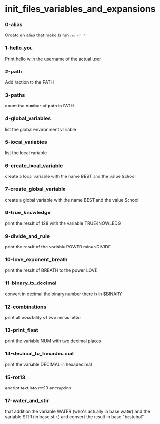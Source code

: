 # init_files_variables_and_expansions

### 0-alias 
Create an alias that make ls run `rm -f *`

### 1-hello_you 
Print hello with the username of the actual user

### 2-path
Add /action to the PATH

### 3-paths
count the number of path in PATH

### 4-global_variables
list the global environment variable

### 5-local_variables
list the local variable

### 6-create_local_variable
create a local variable with the name BEST and the value School

### 7-create_global_variable
create a global variable with the name BEST and the value School

### 8-true_knowledge
print the result of 128 with the variable TRUEKNOWLEDG

### 9-divide_and_rule
print the result of the variable POWER minus DIVIDE

### 10-love_exponent_breath
print the result of BREATH to the power LOVE

### 11-binary_to_decimal
convert in decimal the binary number there is in $BINARY

### 12-combinations
print all possibility of two minus letter

### 13-print_float
print the variable NUM with two decimal places

### 14-decimal_to_hexadecimal
print the variable DECIMAL in hexadecimal

### 15-rot13
encript text into rot13 encryption

### 17-water_and_stir
that addition the variable WATER (who's actually in base water) and the variable STIR (in base stir.) and convert the result in base "bestchol"
